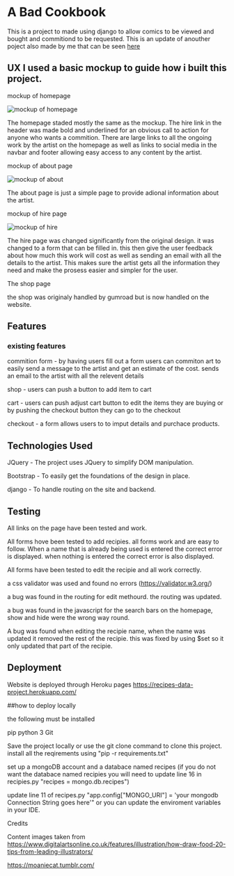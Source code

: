 # A Bad Cookbook

This is a project to made using django to allow comics to be viewed and bought and commitiond to be requested.
This is an update of anouther poject also made by me that can be seen [here](http://akiroteacomics.com/)

## UX I used a basic mockup to guide how i built this project.

mockup of homepage 

![mockup of homepage ](https://imgur.com/ZMJppAu)

The homepage staded mostly the same as the mockup. The hire link in the header was made bold and underlined for an obvious call to action for anyone who wants a commition.
There are large links to all the ongoing work by the artist on the homepage as well as links to social media in the navbar and footer allowing easy access to any content by the artist. 

mockup of about page

![mockup of about ](https://imgur.com/q2LbbPq)

The about page is just a simple page to provide adional information about the artist.

mockup of hire page

![mockup of hire ](https://imgur.com/kHwu3kX)

The hire page was changed significantly from the original design. it was changed to a form that can be filled
in. this then give the user feedback about how much this work will cost as well as sending an email with all the details 
to the artist. This makes sure the artist gets all the information they need and make the prosess easier and
simpler for the user.

The shop page

the shop was originaly handled by gumroad but is now handled on the website. 

## Features

### existing features

commition form - by having users fill out a form users can commiton art to easily send a message to the artist and get an estimate of the cost. sends an email to the artist with all the relevent details

shop - users can push a button to add item to cart

cart - users can push adjust cart button to edit the items they are buying or by pushing the checkout button they can go to the checkout

checkout - a form allows users to to imput details and purchace products.




## Technologies Used

JQuery - The project uses JQuery to simplify DOM manipulation.

Bootstrap - To easily get the foundations of the design in place.

django - To handle routing on the site and backend.


## Testing

All links on the page have been tested and work.

All forms hove been tested to add recipies. all forms work and are easy to follow. When a name that is already being used is entered the correct error is displayed. when nothing is entered the correct error is also displayed.

All forms have been tested to edit the recipie and all work correctly.

a css validator was used and found no errors (https://validator.w3.org/)

a bug was found in the routing for edit methourd. the routing was updated.

a bug was found in the javascript for the search bars on the homepage, show and hide were the wrong way round.

A bug was found when editing the recipie name, when the name was updated it removed the rest of the recipie. this was fixed by using $set so it only updated that part of the recipie.

## Deployment

Website is deployed through Heroku pages https://recipes-data-project.herokuapp.com/

##how to deploy locally

the following must be installed

pip python 3 Git

Save the project locally or use the git clone command to clone this project. install all the reqirements using "pip -r requirements.txt"

set up a mongoDB account and a databace named recipes (if you do not want the databace named recipies you will need to update line 16 in recipies.py "recipes = mongo.db.recipes")

update line 11 of recipes.py "app.config["MONGO_URI"] = 'your mongodb Connection String goes here'" or you can update the enviroment variables in your IDE.

Credits

Content images taken from https://www.digitalartsonline.co.uk/features/illustration/how-draw-food-20-tips-from-leading-illustrators/

https://moaniecat.tumblr.com/